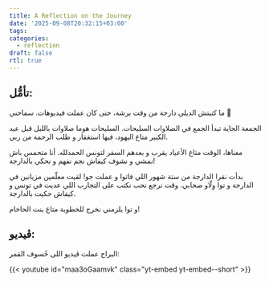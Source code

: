```yaml
---
title: A Reflection on the Journey
date: '2025-09-08T20:32:15+03:00'
tags:
categories:
  - reflection
draft: false
rtl: true
---
```


## تأمُّل:
ما كتبتش الديلي دارجة من وقت برشة، حتى كان عملت فيديوهات. سماحني 🙏

الجمعة الجاية تبدأ الجمع في الصلاوات السليحات. السليحات هوما صلاوات بالليل قبل عيد الكبير متاع اليهود، فيها استغفار و طلب الرحمة من ربي.

معناها، الوقت متاع الأعياد يقرب و بعدهم السفر لتونس الحمدلله. أنا متحمس باش نمشي و نشوف كيفاش نجم نفهم و نحكي بالدارجة!

بدأت نقرا الدارجة من ستة شهور اللي فاتوا و عملت جو! لقيت معلّمين مزيانين في الدارجة و توا وِلّاو صحابي. وقت نرجع نحب نكتب على التجارب اللي عديت في تونس و كيفاش حكيت بالدارجة.

و توا يلزمني نخرج للخطوبة متاع بنت الحاخام!

## ڤيديو:

البراح عملت ڤيديو اللى خُسوف القمر:

{{< youtube id="maa3oGaamvk"  class="yt-embed yt-embed--short" >}}